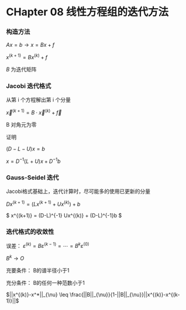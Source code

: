 # CHapter 08 线性方程组的迭代方法

### 构造方法

$Ax=b \rightarrow x=Bx+f$

$x^{(k+1)} = Bx^{(k)} + f$

$B$ 为迭代矩阵



### Jacobi 迭代格式

从第 i 个方程解出第 i 个分量

$\overrightarrow{x}^{(k+1)} = B \cdot \overrightarrow{x}^{(k)} + \overrightarrow{f}$ 

B  对角元为零

证明

$(D-L-U)x = b$ 

$x = D^{-1}(L+U)x + D^{-1}b$ 



### Gauss-Seidel 迭代

Jacobi格式基础上，迭代计算时，尽可能多的使用已更新的分量

$Dx^{(k+1)} = (Lx^{(k+1)} + U x^{(k)})+b$ 

$ x^{(k+1)} = (D-L)^{-1} Ux^{(k)} + (D-L)^{-1}b $



### 迭代格式的收敛性

误差： $\varepsilon^{(k)} = B\varepsilon^{(k-1)} = \cdots = B^k \varepsilon^{(0)}$ 

$B^k \rightarrow O$ 

充要条件： B的谱半径小于1

充分条件： B的任何一种范数小于1

$||x^{(k)}-x^*||_{\nu} \leq \frac{||B||_{\nu}}{1-||B||_{\nu}}||x^{(k)}-x^{(k-1)}||$

